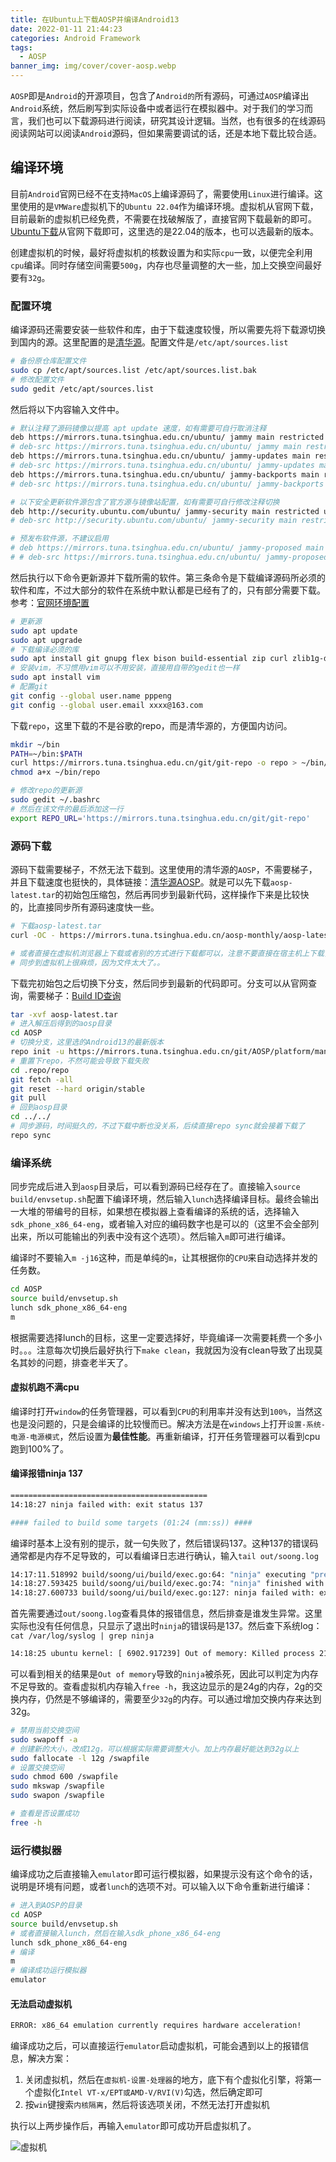 ```yaml
---
title: 在Ubuntu上下载AOSP并编译Android13
date: 2022-01-11 21:44:23
categories: Android Framework
tags:
  - AOSP
banner_img: img/cover/cover-aosp.webp
---
```


`AOSP`即是`Android`的开源项目，包含了`Android的`所有源码，可通过`AOSP`编译出`Android`系统，然后刷写到实际设备中或者运行在模拟器中。对于我们的学习而言，我们也可以下载源码进行阅读，研究其设计逻辑。当然，也有很多的在线源码阅读网站可以阅读`Android`源码，但如果需要调试的话，还是本地下载比较合适。

## 编译环境

目前`Android`官网已经不在支持`MacOS`上编译源码了，需要使用`Linux`进行编译。这里使用的是`VMWare`虚拟机下的`Ubuntu 22.04`作为编译环境。虚拟机从官网下载，目前最新的虚拟机已经免费，不需要在找破解版了，直接官网下载最新的即可。[Ubuntu下载](https://releases.ubuntu.com/)从官网下载即可，这里选的是22.04的版本，也可以选最新的版本。

创建虚拟机的时候，最好将虚拟机的核数设置为和实际`cpu`一致，以便完全利用`cpu`编译。同时存储空间需要`500g`，内存也尽量调整的大一些，加上交换空间最好要有`32g`。

### 配置环境

编译源码还需要安装一些软件和库，由于下载速度较慢，所以需要先将下载源切换到国内的源。这里配置的是[清华源](https://mirror.tuna.tsinghua.edu.cn/help/ubuntu/)。配置文件是`/etc/apt/sources.list`

```bash
# 备份原仓库配置文件
sudo cp /etc/apt/sources.list /etc/apt/sources.list.bak
# 修改配置文件
sudo gedit /etc/apt/sources.list
```

然后将以下内容输入文件中。

```bash
# 默认注释了源码镜像以提高 apt update 速度，如有需要可自行取消注释
deb https://mirrors.tuna.tsinghua.edu.cn/ubuntu/ jammy main restricted universe multiverse
# deb-src https://mirrors.tuna.tsinghua.edu.cn/ubuntu/ jammy main restricted universe multiverse
deb https://mirrors.tuna.tsinghua.edu.cn/ubuntu/ jammy-updates main restricted universe multiverse
# deb-src https://mirrors.tuna.tsinghua.edu.cn/ubuntu/ jammy-updates main restricted universe multiverse
deb https://mirrors.tuna.tsinghua.edu.cn/ubuntu/ jammy-backports main restricted universe multiverse
# deb-src https://mirrors.tuna.tsinghua.edu.cn/ubuntu/ jammy-backports main restricted universe multiverse

# 以下安全更新软件源包含了官方源与镜像站配置，如有需要可自行修改注释切换
deb http://security.ubuntu.com/ubuntu/ jammy-security main restricted universe multiverse
# deb-src http://security.ubuntu.com/ubuntu/ jammy-security main restricted universe multiverse

# 预发布软件源，不建议启用
# deb https://mirrors.tuna.tsinghua.edu.cn/ubuntu/ jammy-proposed main restricted universe multiverse
# # deb-src https://mirrors.tuna.tsinghua.edu.cn/ubuntu/ jammy-proposed main restricted universe multiverse
```

然后执行以下命令更新源并下载所需的软件。第三条命令是下载编译源码所必须的软件和库，不过大部分的软件在系统中默认都是已经有了的，只有部分需要下载。参考：[官网环境配置](https://source.android.com/docs/setup/start/initializing?hl=zh-cn#setting-up-a-linux-build-environment)

```bash
# 更新源
sudo apt update
sudo apt upgrade
# 下载编译必须的库
sudo apt install git gnupg flex bison build-essential zip curl zlib1g-dev libc6-dev-i386 libncurses5 ib32ncurses-dev x11proto-core-dev libx11-dev lib32z1-dev libgl1-mesa-dev libxml2-utils xsltproc unzip fontconfig
# 安装vim，不习惯用vim可以不用安装，直接用自带的gedit也一样
sudo apt install vim
# 配置git
git config --global user.name pppeng
git config --global user.email xxxx@163.com
```

下载`repo`，这里下载的不是谷歌的repo，而是清华源的，方便国内访问。

```bash
mkdir ~/bin
PATH=~/bin:$PATH
curl https://mirrors.tuna.tsinghua.edu.cn/git/git-repo -o repo > ~/bin/repo
chmod a+x ~/bin/repo

# 修改repo的更新源
sudo gedit ~/.bashrc
# 然后在该文件的最后添加这一行
export REPO_URL='https://mirrors.tuna.tsinghua.edu.cn/git/git-repo'
```



### 源码下载

源码下载需要梯子，不然无法下载到。这里使用的清华源的`AOSP`，不需要梯子，并且下载速度也挺快的，具体链接：[清华源AOSP](https://mirror.tuna.tsinghua.edu.cn/help/AOSP/)。就是可以先下载`aosp-latest.tar`的初始包压缩包，然后再同步到最新代码，这样操作下来是比较快的，比直接同步所有源码速度快一些。

```bash
# 下载aosp-latest.tar
curl -OC - https://mirrors.tuna.tsinghua.edu.cn/aosp-monthly/aosp-latest.tar

# 或者直接在虚拟机浏览器上下载或者别的方式进行下载都可以，注意不要直接在宿主机上下载，不然
# 同步到虚拟机上很麻烦，因为文件太大了。。
```

下载完初始包之后切换下分支，然后同步到最新的代码即可。分支可以从官网查询，需要梯子：[Build ID查询](https://source.android.com/docs/setup/about/build-numbers?hl=zh-cn#source-code-tags-and-builds)

```bash
tar -xvf aosp-latest.tar
# 进入解压后得到的aosp目录
cd AOSP
# 切换分支，这里选的Android13的最新版本
repo init -u https://mirrors.tuna.tsinghua.edu.cn/git/AOSP/platform/manifest -b android-13.0.0_r44
# 重置下repo，不然可能会导致下载失败
cd .repo/repo
git fetch -all
git reset --hard origin/stable
git pull
# 回到aosp目录
cd ../../
# 同步源码，时间挺久的，不过下载中断也没关系，后续直接repo sync就会接着下载了
repo sync
```

### 编译系统

同步完成后进入到`aosp`目录后，可以看到源码已经存在了。直接输入`source build/envsetup.sh`配置下编译环境，然后输入`lunch`选择编译目标。最终会输出一大堆的带编号的目标，如果想在模拟器上查看编译的系统的话，选择输入`sdk_phone_x86_64-eng`，或者输入对应的编码数字也是可以的（这里不会全部列出来，所以可能输出的列表中没有这个选项）。然后输入`m`即可进行编译。

编译时不要输入`m -j16`这种，而是单纯的`m`，让其根据你的`CPU`来自动选择并发的任务数。

```bash
cd AOSP
source build/envsetup.sh
lunch sdk_phone_x86_64-eng
m
```

根据需要选择lunch的目标，这里一定要选择好，毕竟编译一次需要耗费一个多小时。。。注意每次切换后最好执行下`make clean`，我就因为没有clean导致了出现莫名其妙的问题，排查老半天了。

#### 虚拟机跑不满cpu

编译时打开`window`的任务管理器，可以看到`CPU`的利用率并没有达到`100%`，当然这也是没问题的，只是会编译的比较慢而已。解决方法是在`windows`上打开`设置-系统-电源-电源模式`，然后设置为**最佳性能**。再重新编译，打开任务管理器可以看到cpu跑到100%了。

#### 编译报错ninja 137

```bash
============================================
14:18:27 ninja failed with: exit status 137

#### failed to build some targets (01:24 (mm:ss)) ####
```

编译时基本上没有别的提示，就一句失败了，然后错误码137。这种137的错误码通常都是内存不足导致的，可以看编译日志进行确认，输入`tail out/soong.log`

```bash
14:17:11.518992 build/soong/ui/build/exec.go:64: "ninja" executing "prebuilts/build-tools/linux-x86/bin/nsjail" [-x prebuilts/build-tools/linux-x86/bin/ninja -H android-build --cwd /home/feng/Desktop/aosp -t 0 -e --proc_rw -u nobody -g nogroup --rlimit_as soft --rlimit_core soft --rlimit_cpu soft --rlimit_fsize soft --rlimit_nofile soft -R / -B /tmp -B /home/feng/Desktop/aosp -B /home/feng/Desktop/aosp/out --disable_clone_newcgroup -q -- -d keepdepfile -d keeprsp -d stats --frontend_file out/.ninja_fifo droid -j 18 -f out/combined-aosp_arm.ninja -o usesphonyoutputs=yes -w dupbuild=err -w missingdepfile=err]
14:18:27.593425 build/soong/ui/build/exec.go:74: "ninja" finished with exit code 137 (1m16.073s real, 23.135s user, 42.786s system, 11217MB maxrss)
14:18:27.600733 build/soong/ui/build/exec.go:127: ninja failed with: exit status 137
```

首先需要通过`out/soong.log`查看具体的报错信息，然后排查是谁发生异常。这里实际也没有任何信息，只显示了退出时`ninja`的错误码是137。然后查下系统log：`cat /var/log/syslog | grep ninja`

```bash
14:18:25 ubuntu kernel: [ 6902.917239] Out of memory: Killed process 21126 (ninja) total-vm:5222380kB, anon-rss:3099840kB, file-rss:0kB, shmem-rss:0kB, UID:1000 pgtables:9260kB oom_score_adj:0
```

可以看到相关的结果是`Out of memory`导致的`ninja`被杀死，因此可以判定为内存不足导致的。查看虚拟机内存输入`free -h`，我这边显示的是24g的内存，2g的交换内存，仍然是不够编译的，需要至少`32g`的内存。可以通过增加交换内存来达到32g。

```bash
# 禁用当前交换空间
sudo swapoff -a
# 创建新的大小，改成12g，可以根据实际需要调整大小。加上内存最好能达到32g以上
sudo fallocate -l 12g /swapfile
# 设置交换空间
sudo chmod 600 /swapfile
sudo mkswap /swapfile
sudo swapon /swapfile

# 查看是否设置成功
free -h
```

### 运行模拟器

编译成功之后直接输入`emulator`即可运行模拟器，如果提示没有这个命令的话，说明是环境有问题，或者`lunch`的选项不对。可以输入以下命令重新进行编译：

```bash
# 进入到AOSP的目录
cd AOSP
source build/envsetup.sh
# 或者直接输入lunch，然后在输入sdk_phone_x86_64-eng
lunch sdk_phone_x86_64-eng
# 编译
m
# 编译成功运行模拟器
emulator
```

#### 无法启动虚拟机

```bash
ERROR: x86_64 emulation currently requires hardware acceleration!
```

编译成功之后，可以直接运行`emulator`启动虚拟机，可能会遇到以上的报错信息，解决方案：

1. 关闭虚拟机，然后在`虚拟机-设置-处理器`的地方，底下有个虚拟化引擎，将第一个虚拟化`Intel VT-x/EPT或AMD-V/RVI(V)`勾选，然后确定即可
2. 按`win`键搜索`内核隔离`，然后将该选项关闭，不然无法打开虚拟机

执行以上两步操作后，再输入`emulator`即可成功开启虚拟机了。

![虚拟机](img/emulator.webp)

